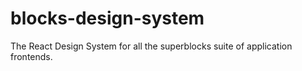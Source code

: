 # blocks-design-system
The React Design System for all the superblocks suite of application frontends.
